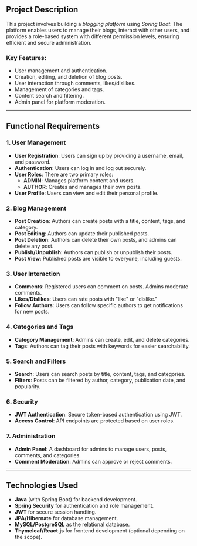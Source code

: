 ## Project Description

This project involves building a *blogging platform* using *Spring Boot*. The platform enables users to manage their blogs, interact with other users, and provides a role-based system with different permission levels, ensuring efficient and secure administration.

### Key Features:
- User management and authentication.
- Creation, editing, and deletion of blog posts.
- User interaction through comments, likes/dislikes.
- Management of categories and tags.
- Content search and filtering.
- Admin panel for platform moderation.

---

## Functional Requirements

### 1. User Management
- **User Registration**: Users can sign up by providing a username, email, and password.
- **Authentication**: Users can log in and log out securely.
- **User Roles**: There are two primary roles:
  - **ADMIN**: Manages platform content and users.
  - **AUTHOR**: Creates and manages their own posts.
- **User Profile**: Users can view and edit their personal profile.

### 2. Blog Management
- **Post Creation**: Authors can create posts with a title, content, tags, and category.
- **Post Editing**: Authors can update their published posts.
- **Post Deletion**: Authors can delete their own posts, and admins can delete any post.
- **Publish/Unpublish**: Authors can publish or unpublish their posts.
- **Post View**: Published posts are visible to everyone, including guests.

### 3. User Interaction
- **Comments**: Registered users can comment on posts. Admins moderate comments.
- **Likes/Dislikes**: Users can rate posts with "like" or "dislike."
- **Follow Authors**: Users can follow specific authors to get notifications for new posts.

### 4. Categories and Tags
- **Category Management**: Admins can create, edit, and delete categories.
- **Tags**: Authors can tag their posts with keywords for easier searchability.

### 5. Search and Filters
- **Search**: Users can search posts by title, content, tags, and categories.
- **Filters**: Posts can be filtered by author, category, publication date, and popularity.

### 6. Security
- **JWT Authentication**: Secure token-based authentication using JWT.
- **Access Control**: API endpoints are protected based on user roles.

### 7. Administration
- **Admin Panel**: A dashboard for admins to manage users, posts, comments, and categories.
- **Comment Moderation**: Admins can approve or reject comments.

---

## Technologies Used

- **Java** (with Spring Boot) for backend development.
- **Spring Security** for authentication and role management.
- **JWT** for secure session handling.
- **JPA/Hibernate** for database management.
- **MySQL/PostgreSQL** as the relational database.
- **Thymeleaf/React.js** for frontend development (optional depending on the scope).
